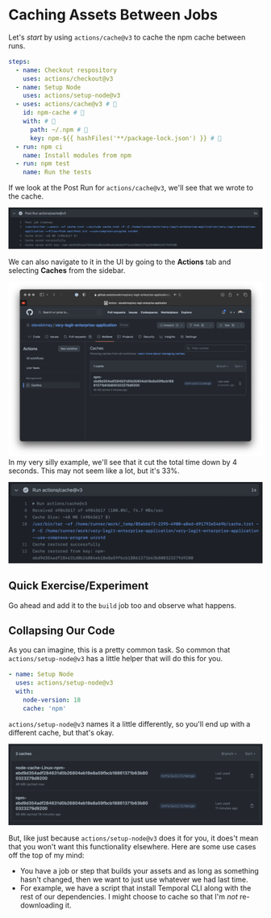 # Caching Assets Between Jobs

Let's _start_ by using `actions/cache@v3` to cache the npm cache between runs.

```yaml
steps:
  - name: Checkout respository
    uses: actions/checkout@v3
  - name: Setup Node
    uses: actions/setup-node@v3
  - uses: actions/cache@v3 # 👀
    id: npm-cache # 👀
    with: # 👀
      path: ~/.npm # 👀
      key: npm-${{ hashFiles('**/package-lock.json') }} # 👀
  - run: npm ci
    name: Install modules from npm
  - run: npm test
    name: Run the tests
```

If we look at the Post Run for `actions/cache@v3`, we'll see that we wrote to the cache.

![Writing to the Cache](../assets/writing-to-the-cache.png)

We can also navigate to it in the UI by going to the **Actions** tab and selecting **Caches** from the sidebar.

![Using the Cache](../assets/caches-in-actions.png)
In my very silly example, we'll see that it cut the total time down by 4 seconds. This may not seem like a lot, but it's 33%.

![Reading from the Cache](../assets/reading-from-the-cache.png)

## Quick Exercise/Experiment

Go ahead and add it to the `build` job too and observe what happens.

## Collapsing Our Code

As you can imagine, this is a pretty common task. So common that `actions/setup-node@v3` has a little helper that will do this for you.

```yml
- name: Setup Node
  uses: actions/setup-node@v3
  with:
    node-version: 18
    cache: 'npm'
```

`actions/setup-node@v3` names it a little differently, so you'll end up with a different cache, but that's okay.

![The Tale of Two Caches](../assets/tale-of-two-caches.png)

But, like just because `actions/setup-node@v3` does it for you, it does't mean that you won't want this functionality elsewhere. Here are some use cases off the top of my mind:

- You have a job or step that builds your assets and as long as something hasn't changed, then we want to just use whatever we had last time.
- For example, we have a script that install Temporal CLI along with the rest of our dependencies. I might choose to cache so that I'm _not_ re-downloading it.
